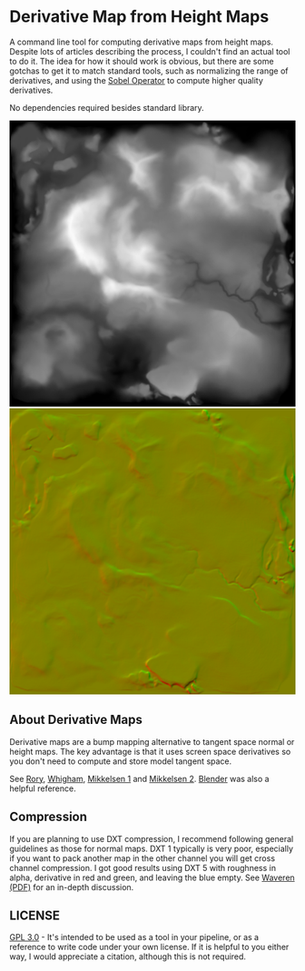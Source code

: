 # Derivative Map from Height Maps

A command line tool for computing derivative maps from height maps.
Despite lots of articles describing the process, I couldn't find an actual tool to do it.
The idea for how it should work is obvious, but there are some gotchas to get it to match standard tools, such as normalizing the range of derivatives, and using the [Sobel Operator][6] to compute
higher quality derivatives.

No dependencies required besides standard library.

![heightmap](sample/heightmap.png)
![derivative map](sample/derivative.png)

## About Derivative Maps

Derivative maps are a bump mapping alternative to tangent space normal or height maps.
The key advantage is that it uses screen space derivatives so you don't 
need to compute and store model tangent space.


See [Rory][1], [Whigham][4], [Mikkelsen 1][2]
and [Mikkelsen 2][3].
[Blender][5] was also a helpful reference.

## Compression

If you are planning to use DXT compression, I recommend following general guidelines 
as those for normal maps.
DXT 1 typically is very poor, especially if you want
to pack another map in the other channel you will get cross channel compression.
I got good results using DXT 5 with roughness in alpha,
derivative in red and green, and leaving the blue empty.
See [Waveren (PDF)][7] for an in-depth discussion.


## LICENSE

[GPL 3.0](https://www.gnu.org/licenses/gpl-3.0.en.html) - It's intended to be used as a tool in your pipeline, or as a reference to write code
 under your own license. If it is helpful to you either way, I would appreciate a citation, although this is not required.

[1]: http://www.rorydriscoll.com/2012/01/11/derivative-maps/
[2]: http://mmikkelsen3d.blogspot.com/2011/07/derivative-maps.html
[3]: http://mmikkelsen3d.blogspot.com/2011/11/derivative-maps-in-xnormal.html
[4]: http://johnwhigham.blogspot.com/2015/03/derivative-mapping.html
[5]: https://developer.blender.org/rBSd917bdb095573161522194449fc22f6809e5b5b2
[6]: https://en.wikipedia.org/wiki/Sobel_operator
[7]: https://www.researchgate.net/publication/259000109_Real-Time_Normal_Map_DXT_Compression

